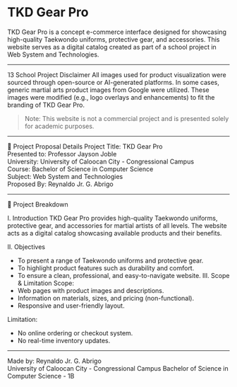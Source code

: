 # TKD Gear Pro

TKD Gear Pro is a concept e-commerce interface designed for showcasing high-quality Taekwondo uniforms, protective gear, and accessories. This website serves as a digital catalog created as part of a school project in Web System and Technologies.

---

Ἱ3 School Project Disclaimer
All images used for product visualization were sourced through open-source or AI-generated platforms. In some cases, generic martial arts product images from Google were utilized. These images were modified (e.g., logo overlays and enhancements) to fit the branding of TKD Gear Pro.

> Note: This website is not a commercial project and is presented solely for academic purposes.

---

📘 Project Proposal Details
Project Title: TKD Gear Pro  
Presented to: Professor Jayson Joble  
University: University of Caloocan City - Congressional Campus  
Course: Bachelor of Science in Computer Science  
Subject: Web System and Technologies  
Proposed By: Reynaldo Jr. G. Abrigo

---

🧾 Project Breakdown

I. Introduction
TKD Gear Pro provides high-quality Taekwondo uniforms, protective gear, and accessories for martial artists of all levels. The website acts as a digital catalog showcasing available products and their benefits.

II. Objectives
- To present a range of Taekwondo uniforms and protective gear.
- To highlight product features such as durability and comfort.
- To ensure a clean, professional, and easy-to-navigate website.
III. Scope & Limitation
Scope:
- Web pages with product images and descriptions.
- Information on materials, sizes, and pricing (non-functional).
- Responsive and user-friendly layout.

Limitation:
- No online ordering or checkout system.
- No real-time inventory updates.

---

Made by: Reynaldo Jr. G. Abrigo  
University of Caloocan City - Congressional Campus 
Bachelor of Science in Computer Science - 1B


